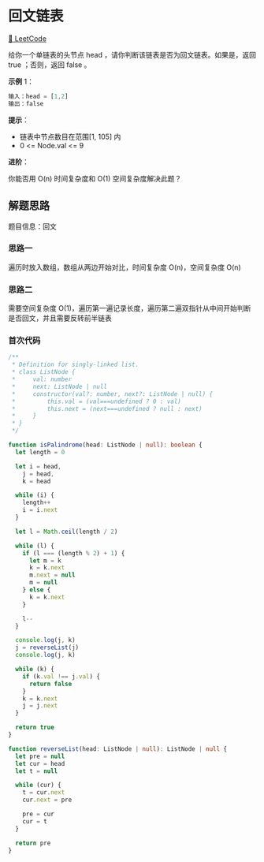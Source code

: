 # 回文链表

[🔗 LeetCode](https://leetcode.cn/problems/palindrome-linked-list/)

给你一个单链表的头节点 head ，请你判断该链表是否为回文链表。如果是，返回 true ；否则，返回 false 。

**示例** 1：

```js
输入：head = [1,2]
输出：false
```

**提示**：

- 链表中节点数目在范围[1, 105] 内
- 0 <= Node.val <= 9

**进阶**：

你能否用 O(n) 时间复杂度和 O(1) 空间复杂度解决此题？

## 解题思路

题目信息：回文

### 思路一

遍历时放入数组，数组从两边开始对比，时间复杂度 O(n)，空间复杂度 O(n)

### 思路二

需要空间复杂度 O(1)，遍历第一遍记录长度，遍历第二遍双指针从中间开始判断是否回文，并且需要反转前半链表

### 首次代码

```ts
/**
 * Definition for singly-linked list.
 * class ListNode {
 *     val: number
 *     next: ListNode | null
 *     constructor(val?: number, next?: ListNode | null) {
 *         this.val = (val===undefined ? 0 : val)
 *         this.next = (next===undefined ? null : next)
 *     }
 * }
 */

function isPalindrome(head: ListNode | null): boolean {
  let length = 0

  let i = head,
    j = head,
    k = head

  while (i) {
    length++
    i = i.next
  }

  let l = Math.ceil(length / 2)

  while (l) {
    if (l === (length % 2) + 1) {
      let m = k
      k = k.next
      m.next = null
      m = null
    } else {
      k = k.next
    }

    l--
  }

  console.log(j, k)
  j = reverseList(j)
  console.log(j, k)

  while (k) {
    if (k.val !== j.val) {
      return false
    }
    k = k.next
    j = j.next
  }

  return true
}

function reverseList(head: ListNode | null): ListNode | null {
  let pre = null
  let cur = head
  let t = null

  while (cur) {
    t = cur.next
    cur.next = pre

    pre = cur
    cur = t
  }

  return pre
}
```

